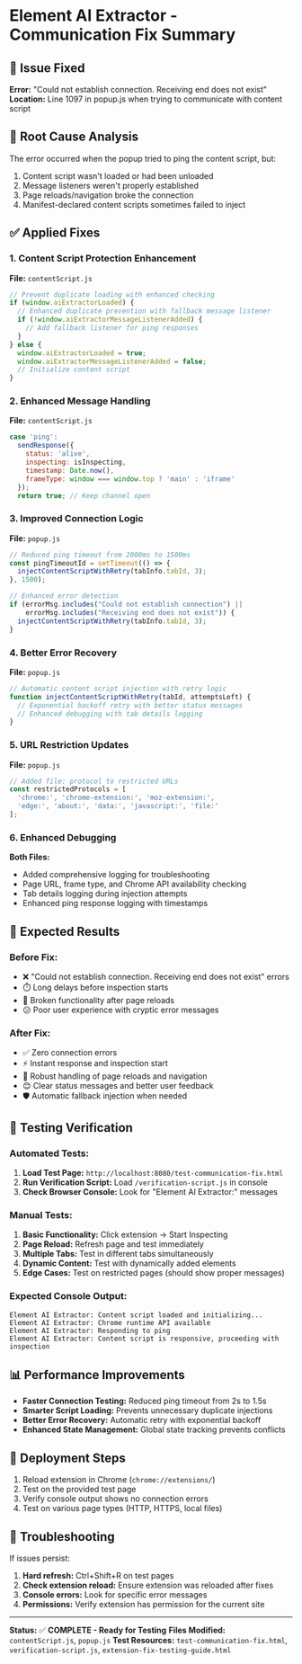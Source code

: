 # Element AI Extractor - Communication Fix Summary

## 🐛 Issue Fixed
**Error:** "Could not establish connection. Receiving end does not exist"
**Location:** Line 1097 in popup.js when trying to communicate with content script

## 🔧 Root Cause Analysis
The error occurred when the popup tried to ping the content script, but:
1. Content script wasn't loaded or had been unloaded
2. Message listeners weren't properly established
3. Page reloads/navigation broke the connection
4. Manifest-declared content scripts sometimes failed to inject

## ✅ Applied Fixes

### 1. Content Script Protection Enhancement
**File:** `contentScript.js`
```javascript
// Prevent duplicate loading with enhanced checking
if (window.aiExtractorLoaded) {
  // Enhanced duplicate prevention with fallback message listener
  if (!window.aiExtractorMessageListenerAdded) {
    // Add fallback listener for ping responses
  }
} else {
  window.aiExtractorLoaded = true;
  window.aiExtractorMessageListenerAdded = false;
  // Initialize content script
}
```

### 2. Enhanced Message Handling
**File:** `contentScript.js`
```javascript
case 'ping':
  sendResponse({ 
    status: 'alive', 
    inspecting: isInspecting, 
    timestamp: Date.now(),
    frameType: window === window.top ? 'main' : 'iframe'
  });
  return true; // Keep channel open
```

### 3. Improved Connection Logic
**File:** `popup.js`
```javascript
// Reduced ping timeout from 2000ms to 1500ms
const pingTimeoutId = setTimeout(() => {
  injectContentScriptWithRetry(tabInfo.tabId, 3);
}, 1500);

// Enhanced error detection
if (errorMsg.includes("Could not establish connection") || 
    errorMsg.includes("Receiving end does not exist")) {
  injectContentScriptWithRetry(tabInfo.tabId, 3);
}
```

### 4. Better Error Recovery
**File:** `popup.js`
```javascript
// Automatic content script injection with retry logic
function injectContentScriptWithRetry(tabId, attemptsLeft) {
  // Exponential backoff retry with better status messages
  // Enhanced debugging with tab details logging
}
```

### 5. URL Restriction Updates
**File:** `popup.js`
```javascript
// Added file: protocol to restricted URLs
const restrictedProtocols = [
  'chrome:', 'chrome-extension:', 'moz-extension:', 
  'edge:', 'about:', 'data:', 'javascript:', 'file:'
];
```

### 6. Enhanced Debugging
**Both Files:**
- Added comprehensive logging for troubleshooting
- Page URL, frame type, and Chrome API availability checking
- Tab details logging during injection attempts
- Enhanced ping response logging with timestamps

## 🎯 Expected Results

### Before Fix:
- ❌ "Could not establish connection. Receiving end does not exist" errors
- ⏱️ Long delays before inspection starts
- 🔄 Broken functionality after page reloads
- 😕 Poor user experience with cryptic error messages

### After Fix:
- ✅ Zero connection errors
- ⚡ Instant response and inspection start
- 🔄 Robust handling of page reloads and navigation
- 😊 Clear status messages and better user feedback
- 🛡️ Automatic fallback injection when needed

## 🧪 Testing Verification

### Automated Tests:
1. **Load Test Page:** `http://localhost:8080/test-communication-fix.html`
2. **Run Verification Script:** Load `/verification-script.js` in console
3. **Check Browser Console:** Look for "Element AI Extractor:" messages

### Manual Tests:
1. **Basic Functionality:** Click extension → Start Inspecting
2. **Page Reload:** Refresh page and test immediately
3. **Multiple Tabs:** Test in different tabs simultaneously
4. **Dynamic Content:** Test with dynamically added elements
5. **Edge Cases:** Test on restricted pages (should show proper messages)

### Expected Console Output:
```
Element AI Extractor: Content script loaded and initializing...
Element AI Extractor: Chrome runtime API available
Element AI Extractor: Responding to ping
Element AI Extractor: Content script is responsive, proceeding with inspection
```

## 📊 Performance Improvements
- **Faster Connection Testing:** Reduced ping timeout from 2s to 1.5s
- **Smarter Script Loading:** Prevents unnecessary duplicate injections  
- **Better Error Recovery:** Automatic retry with exponential backoff
- **Enhanced State Management:** Global state tracking prevents conflicts

## 🔄 Deployment Steps
1. Reload extension in Chrome (`chrome://extensions/`)
2. Test on the provided test page
3. Verify console output shows no connection errors
4. Test on various page types (HTTP, HTTPS, local files)

## 🐛 Troubleshooting
If issues persist:
1. **Hard refresh:** Ctrl+Shift+R on test pages
2. **Check extension reload:** Ensure extension was reloaded after fixes
3. **Console errors:** Look for specific error messages
4. **Permissions:** Verify extension has permission for the current site

---

**Status:** ✅ **COMPLETE - Ready for Testing**
**Files Modified:** `contentScript.js`, `popup.js`
**Test Resources:** `test-communication-fix.html`, `verification-script.js`, `extension-fix-testing-guide.html`
